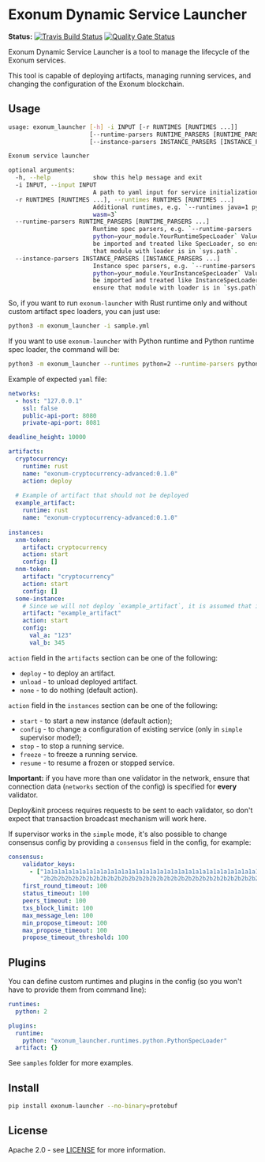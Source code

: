 # Exonum Dynamic Service Launcher

**Status:**
[![Travis Build Status](https://travis-ci.org/exonum/exonum-launcher.svg?branch=master)](https://travis-ci.org/exonum/exonum-launcher)
[![Quality Gate Status](https://sonarcloud.io/api/project_badges/measure?project=exonum_exonum-launcher&metric=alert_status)](https://sonarcloud.io/dashboard?id=exonum_exonum-launcher)

Exonum Dynamic Service Launcher is a tool to manage the lifecycle of the Exonum services.

This tool is capable of deploying artifacts, managing running services, and
changing the configuration of the Exonum blockchain.

## Usage

```sh
usage: exonum_launcher [-h] -i INPUT [-r RUNTIMES [RUNTIMES ...]]
                       [--runtime-parsers RUNTIME_PARSERS [RUNTIME_PARSERS ...]]
                       [--instance-parsers INSTANCE_PARSERS [INSTANCE_PARSERS ...]]

Exonum service launcher

optional arguments:
  -h, --help            show this help message and exit
  -i INPUT, --input INPUT
                        A path to yaml input for service initialization
  -r RUNTIMES [RUNTIMES ...], --runtimes RUNTIMES [RUNTIMES ...]
                        Additional runtimes, e.g. `--runtimes java=1 python=2
                        wasm=3`
  --runtime-parsers RUNTIME_PARSERS [RUNTIME_PARSERS ...]
                        Runtime spec parsers, e.g. `--runtime-parsers
                        python=your_module.YourRuntimeSpecLoader` Values will
                        be imported and treated like SpecLoader, so ensure
                        that module with loader is in `sys.path`.
  --instance-parsers INSTANCE_PARSERS [INSTANCE_PARSERS ...]
                        Instance spec parsers, e.g. `--runtime-parsers
                        python=your_module.YourInstanceSpecLoader` Values will
                        be imported and treated like InstanceSpecLoader, so
                        ensure that module with loader is in `sys.path`.
```

So, if you want to run `exonum-launcher` with Rust runtime only and without custom artifact spec loaders, you can just use:

```sh
python3 -m exonum_launcher -i sample.yml
```

If you want to use `exonum-launcher` with Python runtime and Python runtime spec loader, the command will be:

```sh
python3 -m exonum_launcher --runtimes python=2 --runtime-parsers python=exonum_launcher.runtimes.python.PythonSpecLoader -i sample.yml
```

Example of expected `yaml` file:

```yaml
networks:
  - host: "127.0.0.1"
    ssl: false
    public-api-port: 8080
    private-api-port: 8081

deadline_height: 10000

artifacts:
  cryptocurrency:
    runtime: rust
    name: "exonum-cryptocurrency-advanced:0.1.0"
    action: deploy
  
  # Example of artifact that should not be deployed
  example_artifact:
    runtime: rust
    name: "exonum-cryptocurrency-advanced:0.1.0"
    
instances:
  xnm-token:
    artifact: cryptocurrency
    action: start
    config: []
  nnm-token:
    artifact: "cryptocurrency"
    action: start
    config: []
  some-instance:
    # Since we will not deploy `example_artifact`, it is assumed that it is already deployed
    artifact: "example_artifact"
    action: start
    config:
      val_a: "123"
      val_b: 345
```

`action` field in the `artifacts` section can be one of the following:

- `deploy` - to deploy an artifact.
- `unload` - to unload deployed artifact.
- `none` - to do nothing (default action).

`action` field in the `instances` section can be one of the following:

- `start` - to start a new instance (default action);
- `config` - to change a configuration of existing service (only in `simple` supervisor mode!);
- `stop` - to stop a running service.
- `freeze` - to freeze a running service.
- `resume` - to resume a frozen or stopped service.

**Important:** if you have more than one validator in the network, ensure that connection data
(`networks` section of the config) is specified for **every** validator.

Deploy&init process requires requests to be sent to each validator, so don't expect that transaction broadcast
mechanism will work here.

If supervisor works in the `simple` mode, it's also possible to change consensus config
by providing a `consensus` field in the config, for example:

```yaml
consensus:
    validator_keys:
      - ["1a1a1a1a1a1a1a1a1a1a1a1a1a1a1a1a1a1a1a1a1a1a1a1a1a1a1a1a1a1a1a1a",
         "2b2b2b2b2b2b2b2b2b2b2b2b2b2b2b2b2b2b2b2b2b2b2b2b2b2b2b2b2b2b2b2b"]
    first_round_timeout: 100
    status_timeout: 100
    peers_timeout: 100
    txs_block_limit: 100
    max_message_len: 100
    min_propose_timeout: 100
    max_propose_timeout: 100
    propose_timeout_threshold: 100
```

## Plugins

You can define custom runtimes and plugins in the config (so you won't have to provide them from command line):

```yaml
runtimes:
  python: 2

plugins:
  runtime:
    python: "exonum_launcher.runtimes.python.PythonSpecLoader"
  artifact: {}
```

See `samples` folder for more examples.

## Install

```sh
pip install exonum-launcher --no-binary=protobuf
```

## License

Apache 2.0 - see [LICENSE](LICENSE) for more information.
